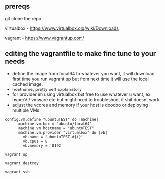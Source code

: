 ## prereqs

git clone the repo

virtualbox - https://www.virtualbox.org/wiki/Downloads

vagrant - https://www.vagrantup.com/

## editing the vagrantfile to make fine tune to your needs

- define the image from focal64 to whatever you want, it will download first time you run vagrant up but from next time it will use the local cached image.
- hostname, pretty self explanatory
- for provider im using virtualbox but free to use whatever u want, ex. hyperV / vmware etc but might need to troubleshoot if shit doesnt work.
- adjust the vcores and memory if your host is doodoo or deploying multiple VMs

```
config.vm.define "ubuntuTEST" do |machine|
      machine.vm.box = 'ubuntu/focal64'
      machine.vm.hostname = "ubuntuTEST"
      machine.vm.provider "virtualbox" do |vb|
        vb.name = "ubuntuTEST-#{i}"
        vb.cpus = 8
        vb.memory = '8192'
```


```
vagrant up
```

```
vagrant destroy
```

```
vagrant ssh
```

